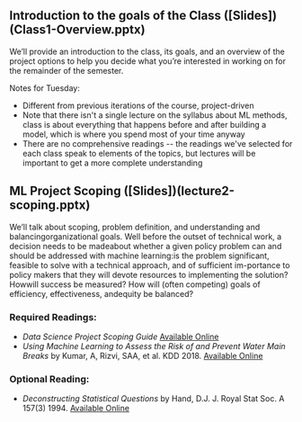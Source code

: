## Introduction to the goals of the Class ([Slides])(Class1-Overview.pptx)
We’ll  provide  an  introduction  to  the  class,  its  goals,  and  an  overview  of  the project options to help you decide what you’re interested in working on for the remainder of the semester.

Notes for Tuesday:
- Different from previous iterations of the course, project-driven
- Note that there isn't a single lecture on the syllabus about ML methods, class is about everything that happens before and after building a model, which is where you spend most of your time anyway
- There are no comprehensive readings -- the readings we've selected for each class speak to elements of the topics, but lectures will be important to get a more complete understanding

## ML Project Scoping ([Slides])(lecture2-scoping.pptx)

We’ll talk about scoping, problem definition, and understanding and balancingorganizational goals.  Well before the outset of technical work, a decision needs to be madeabout whether a given policy problem can and should be addressed with machine learning:is the problem significant, feasible to solve with a technical approach, and of sufficient im-portance to policy makers that they will devote resources to implementing the solution? Howwill success be measured? How will (often competing) goals of efficiency, effectiveness, andequity be balanced?


### Required Readings:
- *Data Science Project Scoping Guide* [Available Online](http://www.datasciencepublicpolicy.org/home/resources/data-science-project-scoping-guide/)
- *Using Machine Learning to Assess the Risk of and Prevent Water Main Breaks* by Kumar, A, Rizvi, SAA, et al. KDD 2018. [Available Online](https://dl.acm.org/citation.cfm?id=3219835)

### Optional Reading:
- *Deconstructing Statistical Questions* by Hand, D.J. J. Royal Stat Soc. A 157(3) 1994. [Available Online](http://stat688.bio5.org/sites/default/files/fall2014/hand-deconstructin.pdf)
